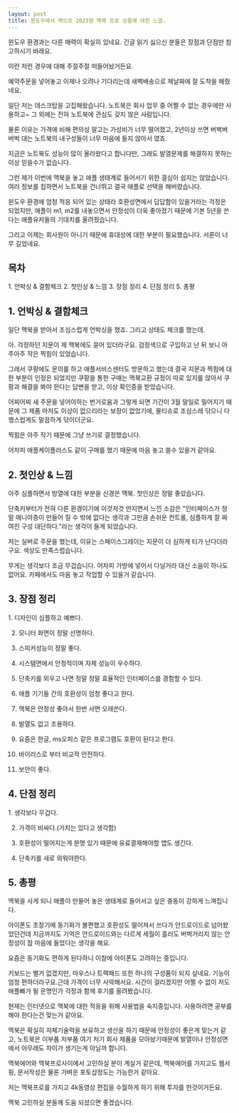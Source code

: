 ```yaml
---
layout: post
title: 윈도우에서 맥으로 2023형 맥북 프로 상품에 대한 느낌. 
---
```


윈도우 환경과는 다른 매력이 확실히 있네요.
긴글 읽기 싫으신 분들은 장점과 단점만 참고하시기 바래요.

이런 저런 경우에 대해 주절주절 떠들어놨거든요.

예약주문을 넣어놓고 이제나 오려나 기다리는데 새벽배송으로 제날짜에 잘 도착을 해줬네요.

일단 저는 데스크탑을 고집해왔습니다.
노트북은 회사 업무 중 어쩔 수 없는 경우에만 사용하고~ 그 외에는 전혀 노트북에 관심도 갖지 않은 사람입니다.

물론 이유는 가격에 비해 편의성 말고는 가성비가 너무 떨어졌고, 2년이상 쓰면 버벅버버벅 대는 노트북의 내구성들이 너무 마음에 들지 않아서 였죠.

지금은 노트북도 성능이 많이 올라왔다고 합니다만, 그래도 발열문제를 해결하지 못하는이상 믿을수가 없습니다.

그런 제가 이번에 맥북을 놓고 애플 생태계로 들어서기 위한 결심이 쉽지는 않았습니다.
여러 정보를 접하면서 노트북을 건너뛰고 결국 애플로 선택을 해버렸습니다.

윈도우 환경에 엄청 적응 되어 있는 상태라 호환성면에서 답답함이 있을거라는 걱정은 되었지만,
애플이 m1, m2를 내놓으면서 안정성이 더욱 좋아졌기 때문에 기본 5년을 쓴다는 애플유저들의 기대치를 올려줬습니다.

그리고 이제는 회사원이 아니기 때문에 휴대성에 대한 부분이 필요했습니다.
서론이 너무 길었네요.


<h2>목차</h2>
1. 언박싱 & 결함체크
2. 첫인상 & 느낌
3. 장점 정리
4. 단점 정리
5. 총평



<h2>1. 언박싱 & 결함체크</h2>
일단 맥북을 받아서 조심스럽게 언박싱을 했죠. 그리고 상태도 체크를 했는데.

아. 걱정하던 지문이 제 맥북에도 묻어 있더라구요. 검정색으로 구입하고 난 뒤 보니 아주아주 작은 찍힘이 있었습니다.

그래서 쿠팡에도 문의를 하고 애플서비스센터도 방문하고 했는데 결국 지문과 찍힘에 대한 부분이 인정은 되었지만 쿠팡을 통한 구매는 맥북교환 규정이 따로 있지를 않아서 쿠팡과 해결을 봐야 한다는 답변을 받고, 이상 확인증을 받았습니다.

어찌어찌 새 주문을 넣어야하는 번거로움과 그렇게 되면 기간이 3월 말일로 밀어지기 때문에 그 제품 마저도
이상이 없으리라는 보장이 없었기에, 물티슈로 조심스레 닦으니 다행스럽게도 말끔하게 닦이더군요.

찍힘은 아주 작기 때문에 그냥 쓰기로 결정했습니다.

어차피 애플케이플러스도 같이 구매를 했기 때문에 마음 놓고 쓸수 있을거 같아요.



<h2>2. 첫인상 & 느낌</h2>
아주 심플하면서 방열에 대한 부분을 신경쓴 맥북. 첫인상은 정말 좋았습니다.

단축키부터가 전혀 다른 환경이기에 이것저것 만지면서 느낀 소감은 "인터페이스가 정말 매니아층이 만들어 질 수 밖에 없다는 생각과 그만큼 손쉬운 컨트롤, 심플하게 잘 짜여진 구성 대단하다."라는 생각이 들게 되었습니다.

저는 실버로 주문을 했는데, 이유는 스페이스그레이는 지문이 더 심하게 티가 난다더라구요.
색상도 만족스럽습니다.

무게는 생각보다 조금 무겁습니다. 어차피 가방에 넣어서 다닐거라 대신 소음이 하나도 없어요. 카페에서도 마음 놓고 작업할 수 있을거 같습니다.



<h2>3. 장점 정리</h2>
1. 디자인이 심플하고 예쁘다.

2. 모니터 화면이 정말 선명하다.

3. 스피커성능이 정말 좋다.

4. 시스템면에서 안정적이며 자체 성능이 우수하다.

5. 단축키를 외우고 나면 정말 정말 효율적인 인터페이스를 경험할 수 있다.

6. 애플 기기들 간의 호환성이 엄청 좋다고 한다.

7. 맥북은 안정성 좋아서 한번 사면 오래쓴다.

8. 발열도 없고 조용하다.

9. 요즘은 한글, ms오피스 같은 프로그램도 호환이 된다고 한다.

10. 바이러스로 부터 비교적 안전하다.

11. 보안이 좋다.



<h2>4. 단점 정리</h2>
1. 생각보다 무겁다.

2. 가격이 비싸다.(가치는 있다고 생각함)

3. 호환성이 떨어지는게 분명 있기 때문에 유료결재해야할 앱도 생긴다.

4. 단축키를 새로 외워야한다.



<h2>5. 총평</h2>
맥북을 사게 되니 애플이 만들어 놓은 생태계로 들어서고 싶은 충동이 강하게 느껴집니다.

아이폰도 초창기에 동기화가 불편했고 호환성도 떨어져서 쓰다가 안드로이드로 넘어왔었던건데 지금까지도 기억은 안드로이드와는 다르게 세월이 흘러도 버벅거리지 않는 안정성이 참 마음에 들었다는 생각을 해요.

요즘은 동기화도 편하게 된다하니 이참에 아이폰도 고려하는 중입니다.

키보드는 별거 없겠지만, 마우스나 트랙패드 또한 하나의 구성품이 되지 싶네요.
기능이 엄청 편하더라구요.근데 가격이 너무 사악해서요.
시간이 걸리겠지만 어쩔 수 없이 저도 애플빠가 될 운명인가 걱정과 함께 후기를 올려봤습니다.

현재는 인터넷으로 맥북에 대한 적응을 위해 사용법을 숙지중입니다.
사용하려면 공부를 해야 한다는건 맞는거 같아요.

맥북은 확실히 자체기술력을 보유하고 생산을 하기 때문에 안정성이 좋은게 맞는거 같고, 노트북은 이부품 저부품 여기 저기 회사 제품을 모아놨기때문에 발열이나 안정성면에서 아무래도 차이가 생기는게 아닐까 합니다.

맥북에어와 맥북프로사이에서 고민하실 분이 계실거 같은데, 맥북에어를 가지고도 웹서핑, 문서작성은 물론 가벼운 포토샵정도는 가능한거 같아요.

저는 맥북프로를 가지고 4k동영상 편집을 수월하게 하기 위해 투자를 한것이거든요.

맥북 고민하실 분들께 도움 되셨으면 좋겠습니다.
